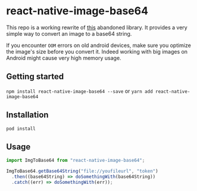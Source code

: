 # react-native-image-base64

This repo is a working rewrite of [this](https://github.com/xfumihiro/react-native-image-to-base64) abandoned library.
It provides a very simple way to convert an image to a base64 string.

If you encounter `OOM` errors on old android devices, make sure you optimize the image's size before you convert it.
Indeed working with big images on Android might cause very high memory usage.

## Getting started

`npm install react-native-image-base64 --save`
or
`yarn add react-native-image-base64`

## Installation

`pod install`

## Usage

```javascript
import ImgToBase64 from "react-native-image-base64";

ImgToBase64.getBase64String("file://youfileurl", "token")
  .then((base64String) => doSomethingWith(base64String))
  .catch((err) => doSomethingWith(err));
```
